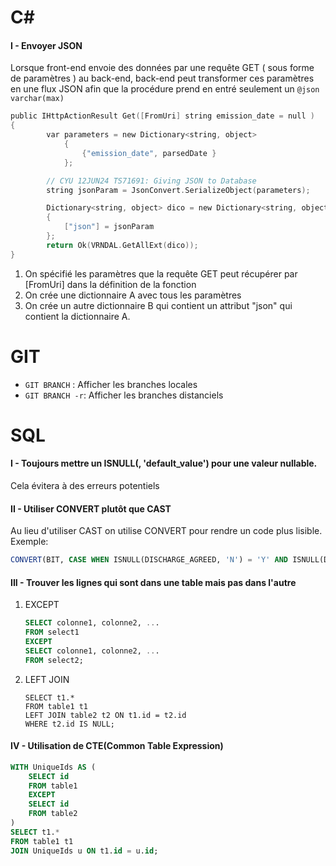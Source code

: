 # C#
#### I - Envoyer JSON
Lorsque front-end envoie des données par une requête GET ( sous forme de paramètres ) au back-end, back-end peut transformer ces paramètres en une flux JSON afin que la procédure prend en entré seulement un  ``@json varchar(max)``

````C
public IHttpActionResult Get([FromUri] string emission_date = null )
{
		var parameters = new Dictionary<string, object>
			{
				{"emission_date", parsedDate }
			};

		// CYU 12JUN24 TS71691: Giving JSON to Database
		string jsonParam = JsonConvert.SerializeObject(parameters);

		Dictionary<string, object> dico = new Dictionary<string, object>
		{
			["json"] = jsonParam
		};
		return Ok(VRNDAL.GetAllExt(dico));
}
````
1. On spécifié les paramètres que la requête GET peut récupérer par [FromUri] dans la définition de la fonction
2. On crée une dictionnaire A avec tous les paramètres
3. On crée un autre dictionnaire B qui contient un attribut "json" qui contient la dictionnaire A.

# GIT
* ``GIT BRANCH`` : Afficher les branches locales
* ``GIT BRANCH -r``: Afficher les branches distanciels

# SQL
#### I - Toujours mettre un ISNULL(, 'default_value') pour une valeur nullable.
Cela évitera à des erreurs potentiels

#### II - Utiliser CONVERT plutôt que CAST
Au lieu d'utiliser CAST on utilise CONVERT pour rendre un code plus lisible.
Exemple:
````SQL
CONVERT(BIT, CASE WHEN ISNULL(DISCHARGE_AGREED, 'N') = 'Y' AND ISNULL(DISCHARGE, 'N') = 'Y' THEN 1 ELSE 0 END) [major_agreed_by_vet_discharge]
````

#### III - Trouver les lignes qui sont dans une table mais pas dans l'autre
1. EXCEPT
    ````sql
    SELECT colonne1, colonne2, ...
    FROM select1
    EXCEPT
    SELECT colonne1, colonne2, ...
    FROM select2;
    ````

2. LEFT JOIN
    ````
    SELECT t1.*
    FROM table1 t1
    LEFT JOIN table2 t2 ON t1.id = t2.id
    WHERE t2.id IS NULL;
    ````

#### IV - Utilisation de CTE(Common Table Expression)
````SQL
WITH UniqueIds AS (
    SELECT id
    FROM table1
    EXCEPT
    SELECT id
    FROM table2
)
SELECT t1.*
FROM table1 t1
JOIN UniqueIds u ON t1.id = u.id;
````
